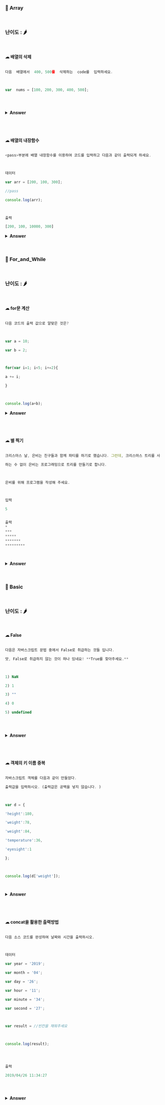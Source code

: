 
  

### 🎁 Array

  

<br>

  

### 난이도 : 🌶

  

<br>

  

#### ☁︎ 배열의 삭제

  
  

```javascript

다음  배열에서  400, 500를  삭제하는  code를  입력하세요.

  

var  nums = [100, 200, 300, 400, 500];

  
  

````

  
  

<details><summary><b>Answer</b></summary>

  

<p>

  

```javascript

var nums = [100, 200, 300, 400, 500];

nums.pop();

nums.pop();

  

console.log(nums);

````

  

</p>

</details>

<br>

<br>


  

<br>

  

#### ☁︎ 배열의 내장함수

  
  

```javascript

<pass>부분에 배열 내장함수를 이용하여 코드를 입력하고 다음과 같이 출력되게 하세요.

  

데이터

var arr = [200, 100, 300];

//pass

console.log(arr);

  

출력

[200, 100, 10000, 300]

````

  
  

<details><summary><b>Answer</b></summary>

  

<p>

  

```javascript

var arr = [200, 100, 300];

arr.splice(2, 0, 10000);

console.log(arr);

````

  

</p>

</details>

<br>

<br>

### 🎁 For_and_While

  

<br>

  

### 난이도 : 🌶

  

<br>

  

#### ☁︎ for문 계산

  
  

```javascript

다음 코드의 출력 값으로 알맞은 것은?

  

var a = 10;

var b = 2;

  

for(var i=1; i<5; i+=2){

a += i;

}

  

console.log(a+b);

````

  
  

<details><summary><b>Answer</b></summary>

  

<p>

  

```javascript

16

````

  

</p>

</details>

<br>

<br>


<br>

  

#### ☁︎ 별 찍기

  
  

```javascript

크리스마스 날, 은비는 친구들과 함께 파티를 하기로 했습니다. 그런데, 크리스마스 트리를 사는 것을 깜빡하고 말았습니다. 온 가게를 돌아다녀 봤지만 크리스마스 트리는 모두 품절이었습니다.

하는 수 없이 은비는 프로그래밍으로 트리를 만들기로 합니다.

  

은비를 위해 프로그램을 작성해 주세요.

  

입력

5


출력
*
***
*****
*******
*********

  

````

  
  

<details><summary><b>Answer</b></summary>

  

<p>

  

```javascript

const n = prompt('숫자를 입력하세요.');

let tree = '';

  

for(let i=1; i<=n; i++){

let  star = '';

for(let  j=1; j<=n-i; j++){

star += ' ';

}

for(let k=1; k<=2*i-1; k++){

star += '*';

}

tree += star + '\n';

}

  
console.log(tree);

````
 

</p>

</details>

<br>

<br>

### 🎁 Basic

  

<br>

  

### 난이도 : 🌶

  

<br>

  

#### ☁︎ False

  
  

```javascript

다음은 자바스크립트 문법 중에서 False로 취급하는 것들 입니다.

앗, False로 취급하지 않는 것이 하나 있네요! **True를 찾아주세요.**

  

1) NaN

2) 1

3) ""

4) 0

5) undefined

  
  

````

  
  

<details><summary><b>Answer</b></summary>

  

<p>

  

```javascript

2) 1

````

  

</p>

</details>

<br>

<br>

<br>

  

#### ☁︎ 객체의 키 이름 중복

  
  

```javascript

자바스크립트 객체를 다음과 같이 만들었다.

출력값을 입력하시오. (출력값은 공백을 넣지 않습니다. )

  

var d = {

'height':180,

'weight':78,

'weight':84,

'temperature':36,

'eyesight':1

};

  

console.log(d['weight']);

  

````

  
  

<details><summary><b>Answer</b></summary>

  

<p>

  

```javascript

84

// 마지막 값을 출력한다.

````

  

</p>

</details>

<br>

<br>


<br>

  

#### ☁︎ concat을 활용한 출력방법

  
  

```javascript

다음 소스 코드를 완성하여 날짜와 시간을 출력하시오.

  

데이터

var year = '2019';

var month = '04';

var day = '26';

var hour = '11';

var minute = '34';

var second = '27';

  

var result = //빈칸을 채워주세요

  

console.log(result);

  
  

출력

2019/04/26 11:34:27

  
  

````

  
  

<details><summary><b>Answer</b></summary>

  

<p>

  

```javascript

var year = '2019';

var month = '04';

var day = '26';

var hour = '11';

var minute = '34';

var second = '27';

  

var result = year.concat('/', month, '/', day, ' ', hour, ':', minute, ':', second);

  

console.log(result);

````

  

</p>

</details>

<br>

<br>


